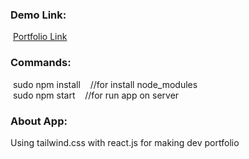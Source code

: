 <h3>Demo Link:</h3>
&nbsp;<a href="https://hamza-dev.netlify.app" target="_blank">Portfolio Link</a>
<br>
<h3>Commands:</h3>
	&nbsp;<span>sudo npm install &nbsp;&nbsp;&nbsp;//for install node_modules</span>
	<br/>
	&nbsp;<span>sudo npm start &nbsp;&nbsp;&nbsp;//for run app on server</span>
<br>
<h3>About App:</h3>
        <p>Using tailwind.css with react.js for making dev portfolio</p>
